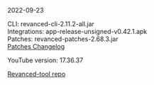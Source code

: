 2022-09-23
  
CLI: revanced-cli-2.11.2-all.jar  
Integrations: app-release-unsigned-v0.42.1.apk  
Patches: revanced-patches-2.68.3.jar  
[Patches Changelog](https://github.com/revanced/revanced-patches/releases/tag/v2.68.3)  

YouTube version: 17.36.37

[Revanced-tool repo](https://github.com/Kingsmanvn-Official/Revanced-tool)

